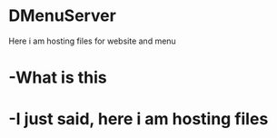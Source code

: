 # DMenuServer
Here i am hosting files for website and menu

# -What is this
# -I just said, here i am hosting files